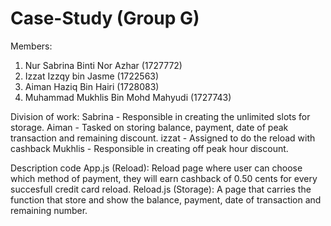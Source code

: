 # Case-Study (Group G)

Members:
1. Nur Sabrina Binti Nor Azhar (1727772)
2. Izzat Izzqy bin Jasme (1722563)
3. Aiman Haziq Bin Hairi (1728083)
4. Muhammad Mukhlis Bin Mohd Mahyudi (1727743)



Division of work:
Sabrina - Responsible in creating the unlimited slots for storage. 
Aiman - Tasked on storing balance, payment, date of peak transaction and remaining discount.
izzat - Assigned to do the reload with cashback
Mukhlis - Responsible in creating off peak hour discount.


Description code
App.js (Reload): Reload page where user can choose which method of payment, they will earn cashback of 0.50 cents for every succesfull credit card reload.
Reload.js (Storage): A page that carries the function that store and show the balance, payment, date of transaction and remaining number.





